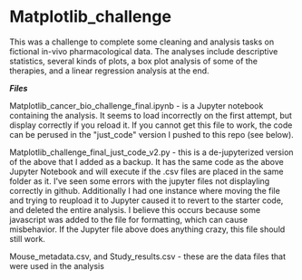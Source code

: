 # Matplotlib_challenge

This was a challenge to complete some cleaning and analysis tasks on fictional in-vivo pharmacological data. The analyses include descriptive statistics, 
several kinds of plots, a box plot analysis of some of the therapies, and a linear regression analysis at the end. 

***Files***

Matplotlib_cancer_bio_challenge_final.ipynb - is a Jupyter notebook containing the analysis. It seems to load incorrectly on the first attempt, but display 
correctly if you reload it. If you cannot get this file to work, the code can be perused in the "just_code" version I pushed to this repo (see below).

Matplotlib_challenge_final_just_code_v2.py - this is a de-jupyterized version of the above that I added as a backup. It has the same code as the above Jupyter Notebook
and will execute if the .csv files are placed in the same folder as it. I've seen some errors with the jupyter files not displayling correctly in github. Additionally
I had one instance where moving the file and trying to reupload it to Jupyter caused it to revert to the starter code, and deleted the entire analysis. I believe this occurs because some javascript was added to the file for formatting, which can cause misbehavior. If the Jupyter file above does anything crazy, this file should still work.

Mouse_metadata.csv, and Study_results.csv - these are the data files that were used in the analysis
